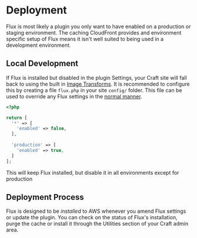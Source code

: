 # Deployment

Flux is most likely a plugin you only want to have enabled on a production or staging environment. The caching CloudFront provides and environment specific setup of Flux means it isn't well suited to being used in a development environment.

## Local Development

If Flux is installed but disabled in the plugin Settings, your Craft site will fall back to using the built in [Image Transforms](https://craftcms.com/docs/4.x/image-transforms.html). It is recommended to configure this by creating a file `flux.php` in your site `config/` folder. This file can be used to override any Flux settings in the [normal manner](https://craftcms.com/docs/4.x/extend/plugin-settings.html#overriding-setting-values).

```php
<?php

return [
  '*' => [
    'enabled' => false,
  ],
  
  'production' => [
    'enabled' => true,
  ]
];
```

This will keep Flux installed, but disable it in all environments except for production

## Deployment Process

Flux is designed to be *installed* to AWS whenever you amend Flux settings or update the plugin. You can check on the status of Flux's installation, purge the cache or install it through the Utilities section of your Craft admin area.